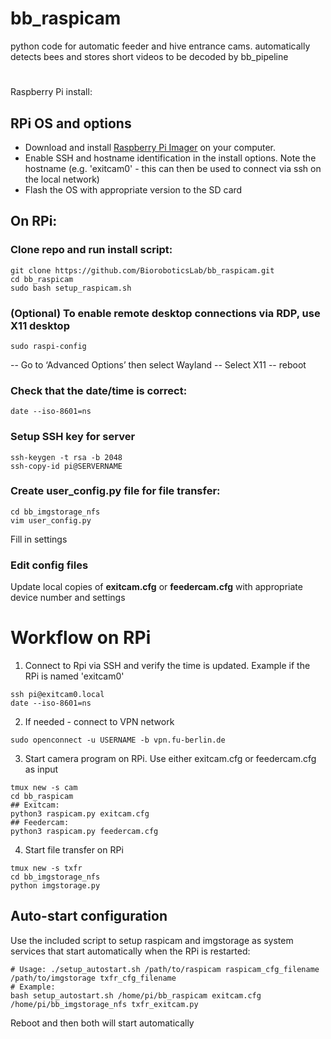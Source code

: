# bb_raspicam
python code for automatic feeder and hive entrance cams. automatically detects bees and stores short videos to be decoded by bb_pipeline

#
Raspberry Pi install:
## RPi OS and options
- Download and install [Raspberry Pi Imager](https://www.raspberrypi.com/software/) on your computer.
- Enable SSH and hostname identification in the install options. Note the hostname (e.g. 'exitcam0' - this can then be used to connect via ssh on the local network)
- Flash the OS with appropriate version to the SD card

##  On RPi:
### Clone repo and run install script:
```
git clone https://github.com/BioroboticsLab/bb_raspicam.git
cd bb_raspicam
sudo bash setup_raspicam.sh
```

### (Optional) To enable remote desktop connections via RDP, use X11 desktop
```
sudo raspi-config
```
-- Go to ‘Advanced Options’ then select Wayland
-- Select X11
-- reboot

### Check that the date/time is correct:
```
date --iso-8601=ns
```

### Setup SSH key for server
```
ssh-keygen -t rsa -b 2048
ssh-copy-id pi@SERVERNAME
```

### Create user_config.py file for file transfer:
```
cd bb_imgstorage_nfs
vim user_config.py
```
Fill in settings


### Edit config files
Update local copies of **exitcam.cfg** or **feedercam.cfg** with appropriate device number and settings

### 

# Workflow on RPi
1) Connect to Rpi via SSH and verify the time is updated.  Example if the RPi is named 'exitcam0'
```
ssh pi@exitcam0.local
date --iso-8601=ns
```

2) If needed - connect to VPN network
```
sudo openconnect -u USERNAME -b vpn.fu-berlin.de
```

3) Start camera program on RPi.  Use either exitcam.cfg or feedercam.cfg as input
```
tmux new -s cam
cd bb_raspicam
## Exitcam:
python3 raspicam.py exitcam.cfg 
## Feedercam:
python3 raspicam.py feedercam.cfg 

```

4) Start file transfer on RPi
```
tmux new -s txfr
cd bb_imgstorage_nfs
python imgstorage.py
```

## Auto-start configuration
Use the included script to setup raspicam and imgstorage as system services that start automatically when the RPi is restarted:
```
# Usage: ./setup_autostart.sh /path/to/raspicam raspicam_cfg_filename /path/to/imgstorage txfr_cfg_filename
# Example:
bash setup_autostart.sh /home/pi/bb_raspicam exitcam.cfg /home/pi/bb_imgstorage_nfs txfr_exitcam.py
```
Reboot and then both will start automatically
